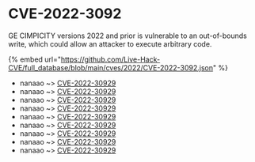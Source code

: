 # CVE-2022-3092

GE CIMPICITY versions 2022 and prior is vulnerable to an out-of-bounds write, which could allow an attacker to execute arbitrary code.

{% embed url="https://github.com/Live-Hack-CVE/full_database/blob/main/cves/2022/CVE-2022-3092.json" %}


* nanaao ~> [CVE-2022-30929](https://www.alice-snow.ru/2022/database/cve-2022-3092/cve-2022-30929-nanaao)
* nanaao ~> [CVE-2022-30929](https://www.alice-snow.ru/2022/database/cve-2022-3092/cve-2022-30929-nanaao)
* nanaao ~> [CVE-2022-30929](https://www.alice-snow.ru/2022/database/cve-2022-3092/cve-2022-30929-nanaao)
* nanaao ~> [CVE-2022-30929](https://www.alice-snow.ru/2022/database/cve-2022-3092/cve-2022-30929-nanaao)
* nanaao ~> [CVE-2022-30929](https://www.alice-snow.ru/2022/database/cve-2022-3092/cve-2022-30929-nanaao)
* nanaao ~> [CVE-2022-30929](https://www.alice-snow.ru/2022/database/cve-2022-3092/cve-2022-30929-nanaao)
* nanaao ~> [CVE-2022-30929](https://www.alice-snow.ru/2022/database/cve-2022-3092/cve-2022-30929-nanaao)
* nanaao ~> [CVE-2022-30929](https://www.alice-snow.ru/2022/database/cve-2022-3092/cve-2022-30929-nanaao)
* nanaao ~> [CVE-2022-30929](https://www.alice-snow.ru/2022/database/cve-2022-3092/cve-2022-30929-nanaao)
